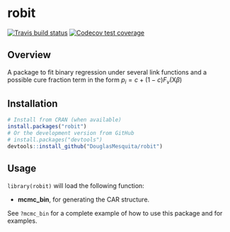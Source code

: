 
robit
=====

<!-- badges: start -->
<!-- [![CRAN status](https://www.r-pkg.org/badges/version/robit)](https://cran.r-project.org/package=robit) -->
[![Travis build status](https://travis-ci.org/DouglasMesquita/robit.svg?branch=master)](https://travis-ci.org/DouglasMesquita/robit) [![Codecov test coverage](https://codecov.io/gh/DouglasMesquita/robit/branch/master/graph/badge.svg)](https://codecov.io/gh/DouglasMesquita/robit?branch=master) <!-- badges: end -->

Overview
--------

A package to fit binary regression under several link functions and a possible cure fraction term in the form *p*<sub>*i*</sub> = *c* + (1 − *c*)*F*<sub>*v*</sub>(X*β*)

Installation
------------

``` r
# Install from CRAN (when available)
install.packages("robit")
# Or the development version from GitHub
# install.packages("devtools")
devtools::install_github("DouglasMesquita/robit")
```

Usage
-----

`library(robit)` will load the following function:

-   **mcmc\_bin**, for generating the CAR structure.

See `?mcmc_bin` for a complete example of how to use this package and for examples.
